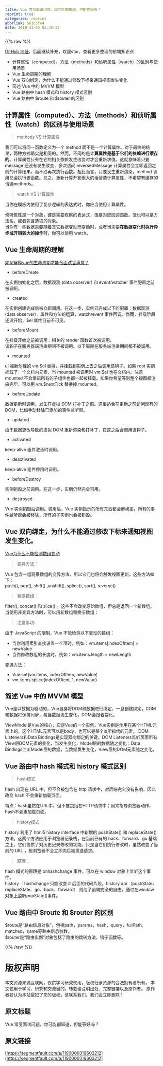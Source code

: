 ```yaml
---
title: Vue 常见面试问题，你可能都知道，但能答好吗？
reprint: true
categories: reprint
abbrlink: 5e1c3fe4
date: 2018-11-06 02:30:12
---
```


{{% raw %}}
<p><a href="https://github.com/tibaiwan/frontend-note/blob/master/Vue/Docs/Interview.md" rel="nofollow noreferrer" target="_blank">GitHub &#x5730;&#x5740;</a>&#xFF0C;&#x540E;&#x9762;&#x7EE7;&#x7EED;&#x8865;&#x5145;&#xFF0C;&#x6B22;&#x8FCE;star&#xFF0C;&#x67E5;&#x770B;&#x66F4;&#x591A;&#x6574;&#x7406;&#x7684;&#x524D;&#x7AEF;&#x77E5;&#x8BC6;&#x70B9;</p><ul><li>&#x8BA1;&#x7B97;&#x5C5E;&#x6027;&#xFF08;computed&#xFF09;&#x3001;&#x65B9;&#x6CD5;&#xFF08;methods&#xFF09;&#x548C;&#x4FA6;&#x542C;&#x5C5E;&#x6027;&#xFF08;watch&#xFF09;&#x7684;&#x533A;&#x522B;&#x4E0E;&#x4F7F;&#x7528;&#x573A;&#x666F;</li><li>Vue &#x751F;&#x547D;&#x5468;&#x671F;&#x7684;&#x7406;&#x89E3;</li><li>Vue &#x53CC;&#x5411;&#x7ED1;&#x5B9A;&#xFF0C;&#x4E3A;&#x4EC0;&#x4E48;&#x4E0D;&#x80FD;&#x901A;&#x8FC7;&#x4FEE;&#x6539;&#x4E0B;&#x6807;&#x6765;&#x901A;&#x77E5;&#x89C6;&#x56FE;&#x53D1;&#x751F;&#x53D8;&#x5316;</li><li>&#x7B80;&#x8FF0; Vue &#x4E2D;&#x7684; MVVM &#x6A21;&#x578B;</li><li>Vue &#x8DEF;&#x7531;&#x4E2D; hash &#x6A21;&#x5F0F;&#x548C; history &#x6A21;&#x5F0F;&#x533A;&#x522B;</li><li>Vue &#x8DEF;&#x7531;&#x4E2D; $route &#x548C; $router &#x7684;&#x533A;&#x522B;</li></ul><h2 id="articleHeader0">&#x8BA1;&#x7B97;&#x5C5E;&#x6027;&#xFF08;computed&#xFF09;&#x3001;&#x65B9;&#x6CD5;&#xFF08;methods&#xFF09;&#x548C;&#x4FA6;&#x542C;&#x5C5E;&#x6027;&#xFF08;watch&#xFF09;&#x7684;&#x533A;&#x522B;&#x4E0E;&#x4F7F;&#x7528;&#x573A;&#x666F;</h2><blockquote>methods VS &#x8BA1;&#x7B97;&#x5C5E;&#x6027;</blockquote><p>&#x6211;&#x4EEC;&#x53EF;&#x4EE5;&#x5C06;&#x540C;&#x4E00;&#x51FD;&#x6570;&#x5B9A;&#x4E49;&#x4E3A;&#x4E00;&#x4E2A; method &#x800C;&#x4E0D;&#x662F;&#x4E00;&#x4E2A;&#x8BA1;&#x7B97;&#x5C5E;&#x6027;&#x3002;&#x5BF9;&#x4E8E;&#x6700;&#x7EC8;&#x7684;&#x7ED3;&#x679C;&#xFF0C;&#x4E24;&#x79CD;&#x65B9;&#x5F0F;&#x786E;&#x5B9E;&#x662F;&#x76F8;&#x540C;&#x7684;&#x3002;&#x7136;&#x800C;&#xFF0C;&#x4E0D;&#x540C;&#x7684;&#x662F;<strong>&#x8BA1;&#x7B97;&#x5C5E;&#x6027;&#x662F;&#x57FA;&#x4E8E;&#x5B83;&#x4EEC;&#x7684;&#x4F9D;&#x8D56;&#x8FDB;&#x884C;&#x7F13;&#x5B58;&#x7684;</strong>&#x3002;&#x8BA1;&#x7B97;&#x5C5E;&#x6027;&#x53EA;&#x6709;&#x5728;&#x5B83;&#x7684;&#x76F8;&#x5173;&#x4F9D;&#x8D56;&#x53D1;&#x751F;&#x6539;&#x53D8;&#x65F6;&#x624D;&#x4F1A;&#x91CD;&#x65B0;&#x6C42;&#x503C;&#x3002;&#x8FD9;&#x5C31;&#x610F;&#x5473;&#x7740;&#x53EA;&#x8981; message &#x8FD8;&#x6CA1;&#x6709;&#x53D1;&#x751F;&#x6539;&#x53D8;&#xFF0C;&#x591A;&#x6B21;&#x8BBF;&#x95EE; reversedMessage &#x8BA1;&#x7B97;&#x5C5E;&#x6027;&#x4F1A;&#x7ACB;&#x5373;&#x8FD4;&#x56DE;&#x4E4B;&#x524D;&#x7684;&#x8BA1;&#x7B97;&#x7ED3;&#x679C;&#xFF0C;&#x800C;&#x4E0D;&#x5FC5;&#x518D;&#x6B21;&#x6267;&#x884C;&#x51FD;&#x6570;&#x3002;&#x76F8;&#x6BD4;&#x800C;&#x8A00;&#xFF0C;&#x53EA;&#x8981;&#x53D1;&#x751F;&#x91CD;&#x65B0;&#x6E32;&#x67D3;&#xFF0C;method &#x8C03;&#x7528;&#x603B;&#x4F1A;&#x6267;&#x884C;&#x8BE5;&#x51FD;&#x6570;&#x3002;&#x603B;&#x4E4B;&#xFF0C;&#x91CD;&#x65B0;&#x8BA1;&#x7B97;&#x5F00;&#x9500;&#x5F88;&#x5927;&#x7684;&#x8BDD;&#x8BF7;&#x9009;&#x8BA1;&#x7B97;&#x5C5E;&#x6027;&#xFF0C;&#x4E0D;&#x5E0C;&#x671B;&#x6709;&#x7F13;&#x5B58;&#x7684;&#x8BF7;&#x9009;methods&#x3002;</p><blockquote>watch VS &#x8BA1;&#x7B97;&#x5C5E;&#x6027;</blockquote><p>&#x5F53;&#x4F60;&#x5728;&#x6A21;&#x677F;&#x5185;&#x4F7F;&#x7528;&#x4E86;&#x590D;&#x6742;&#x903B;&#x8F91;&#x7684;&#x8868;&#x8FBE;&#x5F0F;&#x65F6;&#xFF0C;&#x4F60;&#x5E94;&#x5F53;&#x4F7F;&#x7528;&#x8BA1;&#x7B97;&#x5C5E;&#x6027;&#x3002;</p><p>&#x4FA6;&#x542C;&#x5C5E;&#x6027;&#x662F;&#x4E00;&#x4E2A;&#x5BF9;&#x8C61;&#xFF0C;&#x952E;&#x662F;&#x9700;&#x8981;&#x89C2;&#x5BDF;&#x7684;&#x8868;&#x8FBE;&#x5F0F;&#xFF0C;&#x503C;&#x662F;&#x5BF9;&#x5E94;&#x56DE;&#x8C03;&#x51FD;&#x6570;&#x3002;&#x503C;&#x4E5F;&#x53EF;&#x4EE5;&#x662F;&#x65B9;&#x6CD5;&#x540D;&#xFF0C;&#x6216;&#x8005;&#x5305;&#x542B;&#x9009;&#x9879;&#x7684;&#x5BF9;&#x8C61;&#x3002;<br>&#x5F53;&#x4F60;&#x6709;&#x4E00;&#x4E9B;&#x6570;&#x636E;&#x9700;&#x8981;&#x968F;&#x7740;&#x5176;&#x5B83;&#x6570;&#x636E;&#x53D8;&#x52A8;&#x800C;&#x53D8;&#x52A8;&#x65F6;&#xFF0C;&#x6216;&#x8005;&#x5F53;&#x9700;&#x8981;<strong>&#x5728;&#x6570;&#x636E;&#x53D8;&#x5316;&#x65F6;&#x6267;&#x884C;&#x5F02;&#x6B65;&#x6216;&#x5F00;&#x9500;&#x8F83;&#x5927;&#x7684;&#x64CD;&#x4F5C;&#x65F6;</strong>&#xFF0C;&#x4F60;&#x53EF;&#x4EE5;&#x4F7F;&#x7528; watch&#x3002;</p><h2 id="articleHeader1">Vue &#x751F;&#x547D;&#x5468;&#x671F;&#x7684;&#x7406;&#x89E3;</h2><p><a href="https://segmentfault.com/a/1190000014376915">&#x5982;&#x4F55;&#x89E3;&#x91CA;vue&#x7684;&#x751F;&#x547D;&#x5468;&#x671F;&#x624D;&#x80FD;&#x4EE4;&#x9762;&#x8BD5;&#x5B98;&#x6EE1;&#x610F;&#xFF1F;</a></p><ul><li>beforeCreate</li></ul><p>&#x5728;&#x5B9E;&#x4F8B;&#x521D;&#x59CB;&#x5316;&#x4E4B;&#x540E;&#xFF0C;&#x6570;&#x636E;&#x89C2;&#x6D4B; (data observer) &#x548C; event/watcher &#x4E8B;&#x4EF6;&#x914D;&#x7F6E;&#x4E4B;&#x524D;&#x88AB;&#x8C03;&#x7528;&#x3002;</p><ul><li>created</li></ul><p>&#x5728;&#x5B9E;&#x4F8B;&#x521B;&#x5EFA;&#x5B8C;&#x6210;&#x540E;&#x88AB;&#x7ACB;&#x5373;&#x8C03;&#x7528;&#x3002;&#x5728;&#x8FD9;&#x4E00;&#x6B65;&#xFF0C;&#x5B9E;&#x4F8B;&#x5DF2;&#x5B8C;&#x6210;&#x4EE5;&#x4E0B;&#x7684;&#x914D;&#x7F6E;&#xFF1A;&#x6570;&#x636E;&#x89C2;&#x6D4B; (data observer)&#xFF0C;&#x5C5E;&#x6027;&#x548C;&#x65B9;&#x6CD5;&#x7684;&#x8FD0;&#x7B97;&#xFF0C;watch/event &#x4E8B;&#x4EF6;&#x56DE;&#x8C03;&#x3002;&#x7136;&#x800C;&#xFF0C;&#x6302;&#x8F7D;&#x9636;&#x6BB5;&#x8FD8;&#x6CA1;&#x5F00;&#x59CB;&#xFF0C;$el &#x5C5E;&#x6027;&#x76EE;&#x524D;&#x4E0D;&#x53EF;&#x89C1;&#x3002;</p><ul><li>beforeMount</li></ul><p>&#x5728;&#x6302;&#x8F7D;&#x5F00;&#x59CB;&#x4E4B;&#x524D;&#x88AB;&#x8C03;&#x7528;&#xFF1A;&#x76F8;&#x5173;&#x7684; render &#x51FD;&#x6570;&#x9996;&#x6B21;&#x88AB;&#x8C03;&#x7528;&#x3002;<br>&#x8BE5;&#x94A9;&#x5B50;&#x5728;&#x670D;&#x52A1;&#x5668;&#x7AEF;&#x6E32;&#x67D3;&#x671F;&#x95F4;&#x4E0D;&#x88AB;&#x8C03;&#x7528;&#x3002;&#x4EE5;&#x4E0B;&#x5468;&#x671F;&#x5728;&#x670D;&#x52A1;&#x7AEF;&#x6E32;&#x67D3;&#x671F;&#x95F4;&#x90FD;&#x4E0D;&#x88AB;&#x8C03;&#x7528;&#x3002;</p><ul><li>mounted</li></ul><p>el &#x88AB;&#x65B0;&#x521B;&#x5EFA;&#x7684; vm.$el &#x66FF;&#x6362;&#xFF0C;&#x5E76;&#x6302;&#x8F7D;&#x5230;&#x5B9E;&#x4F8B;&#x4E0A;&#x53BB;&#x4E4B;&#x540E;&#x8C03;&#x7528;&#x8BE5;&#x94A9;&#x5B50;&#x3002;&#x5982;&#x679C; root &#x5B9E;&#x4F8B;&#x6302;&#x8F7D;&#x4E86;&#x4E00;&#x4E2A;&#x6587;&#x6863;&#x5185;&#x5143;&#x7D20;&#xFF0C;&#x5F53; mounted &#x88AB;&#x8C03;&#x7528;&#x65F6; vm.$el &#x4E5F;&#x5728;&#x6587;&#x6863;&#x5185;&#x3002;&#x6CE8;&#x610F; mounted &#x4E0D;&#x4F1A;&#x627F;&#x8BFA;&#x6240;&#x6709;&#x7684;&#x5B50;&#x7EC4;&#x4EF6;&#x4E5F;&#x90FD;&#x4E00;&#x8D77;&#x88AB;&#x6302;&#x8F7D;&#x3002;&#x5982;&#x679C;&#x4F60;&#x5E0C;&#x671B;&#x7B49;&#x5230;&#x6574;&#x4E2A;&#x89C6;&#x56FE;&#x90FD;&#x6E32;&#x67D3;&#x5B8C;&#x6BD5;&#xFF0C;&#x53EF;&#x4EE5;&#x7528; vm.$nextTick &#x66FF;&#x6362;&#x6389; mounted&#x3002;</p><ul><li>beforeUpdate</li></ul><p>&#x6570;&#x636E;&#x66F4;&#x65B0;&#x65F6;&#x8C03;&#x7528;&#xFF0C;&#x53D1;&#x751F;&#x5728;&#x865A;&#x62DF; DOM &#x6253;&#x8865;&#x4E01;&#x4E4B;&#x524D;&#x3002;&#x8FD9;&#x91CC;&#x9002;&#x5408;&#x5728;&#x66F4;&#x65B0;&#x4E4B;&#x524D;&#x8BBF;&#x95EE;&#x73B0;&#x6709;&#x7684; DOM&#xFF0C;&#x6BD4;&#x5982;&#x624B;&#x52A8;&#x79FB;&#x9664;&#x5DF2;&#x6DFB;&#x52A0;&#x7684;&#x4E8B;&#x4EF6;&#x76D1;&#x542C;&#x5668;&#x3002;</p><ul><li>updated</li></ul><p>&#x7531;&#x4E8E;&#x6570;&#x636E;&#x66F4;&#x6539;&#x5BFC;&#x81F4;&#x7684;&#x865A;&#x62DF; DOM &#x91CD;&#x65B0;&#x6E32;&#x67D3;&#x548C;&#x6253;&#x8865;&#x4E01;&#xFF0C;&#x5728;&#x8FD9;&#x4E4B;&#x540E;&#x4F1A;&#x8C03;&#x7528;&#x8BE5;&#x94A9;&#x5B50;&#x3002;</p><ul><li>activated</li></ul><p>keep-alive &#x7EC4;&#x4EF6;&#x6FC0;&#x6D3B;&#x65F6;&#x8C03;&#x7528;&#x3002;</p><ul><li>deactivated</li></ul><p>keep-alive &#x7EC4;&#x4EF6;&#x505C;&#x7528;&#x65F6;&#x8C03;&#x7528;&#x3002;</p><ul><li>beforeDestroy</li></ul><p>&#x5B9E;&#x4F8B;&#x9500;&#x6BC1;&#x4E4B;&#x524D;&#x8C03;&#x7528;&#x3002;&#x5728;&#x8FD9;&#x4E00;&#x6B65;&#xFF0C;&#x5B9E;&#x4F8B;&#x4ECD;&#x7136;&#x5B8C;&#x5168;&#x53EF;&#x7528;&#x3002;</p><ul><li>destroyed</li></ul><p>Vue &#x5B9E;&#x4F8B;&#x9500;&#x6BC1;&#x540E;&#x8C03;&#x7528;&#x3002;&#x8C03;&#x7528;&#x540E;&#xFF0C;Vue &#x5B9E;&#x4F8B;&#x6307;&#x793A;&#x7684;&#x6240;&#x6709;&#x4E1C;&#x897F;&#x90FD;&#x4F1A;&#x89E3;&#x7ED1;&#x5B9A;&#xFF0C;&#x6240;&#x6709;&#x7684;&#x4E8B;&#x4EF6;&#x76D1;&#x542C;&#x5668;&#x4F1A;&#x88AB;&#x79FB;&#x9664;&#xFF0C;&#x6240;&#x6709;&#x7684;&#x5B50;&#x5B9E;&#x4F8B;&#x4E5F;&#x4F1A;&#x88AB;&#x9500;&#x6BC1;&#x3002;</p><h2 id="articleHeader2">Vue &#x53CC;&#x5411;&#x7ED1;&#x5B9A;&#xFF0C;&#x4E3A;&#x4EC0;&#x4E48;&#x4E0D;&#x80FD;&#x901A;&#x8FC7;&#x4FEE;&#x6539;&#x4E0B;&#x6807;&#x6765;&#x901A;&#x77E5;&#x89C6;&#x56FE;&#x53D1;&#x751F;&#x53D8;&#x5316;&#x3002;</h2><p><a href="https://segmentfault.com/a/1190000015783546" target="_blank">Vue&#x4E3A;&#x4EC0;&#x4E48;&#x4E0D;&#x80FD;&#x68C0;&#x6D4B;&#x6570;&#x7EC4;&#x53D8;&#x52A8;</a></p><blockquote>&#x53D8;&#x5F02;&#x65B9;&#x6CD5;&#xFF1A;</blockquote><p>Vue &#x5305;&#x542B;&#x4E00;&#x7EC4;&#x89C2;&#x5BDF;&#x6570;&#x7EC4;&#x7684;&#x53D8;&#x5F02;&#x65B9;&#x6CD5;&#xFF0C;&#x6240;&#x4EE5;&#x5B83;&#x4EEC;&#x4E5F;&#x5C06;&#x4F1A;&#x89E6;&#x53D1;&#x89C6;&#x56FE;&#x66F4;&#x65B0;&#x3002;&#x8FD9;&#x4E9B;&#x65B9;&#x6CD5;&#x5982;&#x4E0B;&#xFF1A;<br>push(), pop(), shift() ,unshift(), splice(), sort(), reverse()</p><blockquote>&#x66FF;&#x6362;&#x6570;&#x7EC4;&#xFF1A;</blockquote><p>filter(), concat() &#x548C; slice() &#x3002;&#x8FD9;&#x4E9B;&#x4E0D;&#x4F1A;&#x6539;&#x53D8;&#x539F;&#x59CB;&#x6570;&#x7EC4;&#xFF0C;&#x4F46;&#x603B;&#x662F;&#x8FD4;&#x56DE;&#x4E00;&#x4E2A;&#x65B0;&#x6570;&#x7EC4;&#x3002;&#x5F53;&#x4F7F;&#x7528;&#x975E;&#x53D8;&#x5F02;&#x65B9;&#x6CD5;&#x65F6;&#xFF0C;&#x53EF;&#x4EE5;&#x7528;&#x65B0;&#x6570;&#x7EC4;&#x66FF;&#x6362;&#x65E7;&#x6570;&#x7EC4;&#xFF1A;</p><blockquote>&#x6CE8;&#x610F;&#x4E8B;&#x9879;:</blockquote><p>&#x7531;&#x4E8E; JavaScript &#x7684;&#x9650;&#x5236;&#xFF0C;Vue &#x4E0D;&#x80FD;&#x68C0;&#x6D4B;&#x4EE5;&#x4E0B;&#x53D8;&#x52A8;&#x7684;&#x6570;&#x7EC4;&#xFF1A;</p><ul><li>&#x5F53;&#x4F60;&#x5229;&#x7528;&#x7D22;&#x5F15;&#x76F4;&#x63A5;&#x8BBE;&#x7F6E;&#x4E00;&#x4E2A;&#x9879;&#x65F6;&#xFF0C;&#x4F8B;&#x5982;&#xFF1A;vm.items[indexOfItem] = newValue</li><li>&#x5F53;&#x4F60;&#x4FEE;&#x6539;&#x6570;&#x7EC4;&#x7684;&#x957F;&#x5EA6;&#x65F6;&#xFF0C;&#x4F8B;&#x5982;&#xFF1A;vm.items.length = newLength</li></ul><p>&#x53D8;&#x901A;&#x65B9;&#x6CD5;&#xFF1A;</p><ul><li>Vue.set(vm.items, indexOfItem, newValue)</li><li>vm.items.splice(indexOfItem, 1, newValue)</li></ul><h2 id="articleHeader3">&#x7B80;&#x8FF0; Vue &#x4E2D;&#x7684; MVVM &#x6A21;&#x578B;</h2><p>Vue&#x662F;&#x4EE5;&#x6570;&#x636E;&#x4E3A;&#x9A71;&#x52A8;&#x7684;&#xFF0C;Vue&#x81EA;&#x8EAB;&#x5C06;DOM&#x548C;&#x6570;&#x636E;&#x8FDB;&#x884C;&#x7ED1;&#x5B9A;&#xFF0C;&#x4E00;&#x65E6;&#x521B;&#x5EFA;&#x7ED1;&#x5B9A;&#xFF0C;DOM&#x548C;&#x6570;&#x636E;&#x5C06;&#x4FDD;&#x6301;&#x540C;&#x6B65;&#xFF0C;&#x6BCF;&#x5F53;&#x6570;&#x636E;&#x53D1;&#x751F;&#x53D8;&#x5316;&#xFF0C;DOM&#x4F1A;&#x8DDF;&#x7740;&#x53D8;&#x5316;&#x3002;</p><p>ViewModel&#x662F;Vue&#x7684;&#x6838;&#x5FC3;&#xFF0C;&#x5B83;&#x662F;Vue&#x7684;&#x4E00;&#x4E2A;&#x5B9E;&#x4F8B;&#x3002;Vue&#x5B9E;&#x4F8B;&#x662F;&#x4F5C;&#x7528;&#x5728;&#x67D0;&#x4E2A;HTML&#x5143;&#x7D20;&#x4E0A;&#x7684;&#xFF0C;&#x8FD9;&#x4E2A;HTML&#x5143;&#x7D20;&#x53EF;&#x4EE5;&#x662F;body&#xFF0C;&#x4E5F;&#x53EF;&#x4EE5;&#x662F;&#x67D0;&#x4E2A;id&#x6240;&#x6307;&#x4EE3;&#x7684;&#x5143;&#x7D20;&#x3002; DOM Listeners&#x548C;Data Bindings&#x662F;&#x5B9E;&#x73B0;&#x53CC;&#x5411;&#x7ED1;&#x5B9A;&#x7684;&#x5173;&#x952E;&#x3002;DOM Listeners&#x76D1;&#x542C;&#x9875;&#x9762;&#x6240;&#x6709;View&#x5C42;DOM&#x5143;&#x7D20;&#x7684;&#x53D8;&#x5316;&#xFF0C;&#x5F53;&#x53D1;&#x751F;&#x53D8;&#x5316;&#xFF0C;Model&#x5C42;&#x7684;&#x6570;&#x636E;&#x968F;&#x4E4B;&#x53D8;&#x5316;&#xFF1B;Data Bindings&#x76D1;&#x542C;Model&#x5C42;&#x7684;&#x6570;&#x636E;&#xFF0C;&#x5F53;&#x6570;&#x636E;&#x53D1;&#x751F;&#x53D8;&#x5316;&#xFF0C;View&#x5C42;&#x7684;DOM&#x5143;&#x7D20;&#x968F;&#x4E4B;&#x53D8;&#x5316;&#x3002;</p><h2 id="articleHeader4">Vue &#x8DEF;&#x7531;&#x4E2D; hash &#x6A21;&#x5F0F;&#x548C; history &#x6A21;&#x5F0F;&#x533A;&#x522B;</h2><blockquote>hash&#x6A21;&#x5F0F;</blockquote><p>hash &#x51FA;&#x73B0;&#x5728; URL &#x4E2D;&#xFF0C;&#x4F46;&#x4E0D;&#x4F1A;&#x88AB;&#x5305;&#x542B;&#x5728; http &#x8BF7;&#x6C42;&#x4E2D;&#xFF0C;&#x5BF9;&#x540E;&#x7AEF;&#x5B8C;&#x5168;&#x6CA1;&#x6709;&#x5F71;&#x54CD;&#xFF0C;&#x56E0;&#x6B64;&#x6539;&#x53D8; hash &#x4E0D;&#x4F1A;&#x91CD;&#x65B0;&#x52A0;&#x8F7D;&#x9875;&#x9762;&#x3002;</p><p>&#x7279;&#x70B9;&#xFF1A;hash&#x867D;&#x7136;&#x5728;URL&#x4E2D;&#xFF0C;&#x4F46;&#x4E0D;&#x88AB;&#x5305;&#x62EC;&#x5728;HTTP&#x8BF7;&#x6C42;&#x4E2D;&#xFF1B;&#x7528;&#x6765;&#x6307;&#x5BFC;&#x6D4F;&#x89C8;&#x5668;&#x52A8;&#x4F5C;&#xFF0C;hash&#x4E0D;&#x4F1A;&#x91CD;&#x52A0;&#x8F7D;&#x9875;&#x9762;&#x3002;</p><blockquote>history&#x6A21;&#x5F0F;</blockquote><p>history &#x5229;&#x7528;&#x4E86; html5 history interface &#x4E2D;&#x65B0;&#x589E;&#x7684; pushState() &#x548C; replaceState() &#x65B9;&#x6CD5;&#x3002;&#x8FD9;&#x4E24;&#x4E2A;&#x65B9;&#x6CD5;&#x5E94;&#x7528;&#x4E8E;&#x6D4F;&#x89C8;&#x5668;&#x8BB0;&#x5F55;&#x6808;&#xFF0C;&#x5728;&#x5F53;&#x524D;&#x5DF2;&#x6709;&#x7684; back&#x3001;forward&#x3001;go &#x57FA;&#x7840;&#x4E4B;&#x4E0A;&#xFF0C;&#x5B83;&#x4EEC;&#x63D0;&#x4F9B;&#x4E86;&#x5BF9;&#x5386;&#x53F2;&#x8BB0;&#x5F55;&#x4FEE;&#x6539;&#x7684;&#x529F;&#x80FD;&#x3002;&#x53EA;&#x662F;&#x5F53;&#x5B83;&#x4EEC;&#x6267;&#x884C;&#x4FEE;&#x6539;&#x65F6;&#xFF0C;&#x867D;&#x7136;&#x6539;&#x53D8;&#x4E86;&#x5F53;&#x524D;&#x7684; URL &#xFF0C;&#x4F46;&#x6D4F;&#x89C8;&#x5668;&#x4E0D;&#x4F1A;&#x7ACB;&#x5373;&#x5411;&#x540E;&#x7AEF;&#x53D1;&#x9001;&#x8BF7;&#x6C42;&#x3002;</p><blockquote>&#x539F;&#x7406;&#xFF1A;</blockquote><p>hash &#x6A21;&#x5F0F;&#x7684;&#x539F;&#x7406;&#x662F; onhashchange &#x4E8B;&#x4EF6;&#xFF0C;&#x53EF;&#x4EE5;&#x5728; window &#x5BF9;&#x8C61;&#x4E0A;&#x76D1;&#x542C;&#x8FD9;&#x4E2A;&#x4E8B;&#x4EF6;&#x3002;<br>history &#xFF1A;hashchange &#x53EA;&#x80FD;&#x6539;&#x53D8; # &#x540E;&#x9762;&#x7684;&#x4EE3;&#x7801;&#x7247;&#x6BB5;&#xFF0C;history api &#xFF08;pushState&#x3001;replaceState&#x3001;go&#x3001;back&#x3001;forward&#xFF09; &#x5219;&#x7ED9;&#x4E86;&#x524D;&#x7AEF;&#x5B8C;&#x5168;&#x7684;&#x81EA;&#x7531;&#xFF0C;&#x901A;&#x8FC7;&#x5728;window&#x5BF9;&#x8C61;&#x4E0A;&#x76D1;&#x542C;popState()&#x4E8B;&#x4EF6;&#x3002;</p><h2 id="articleHeader5">Vue &#x8DEF;&#x7531;&#x4E2D; $route &#x548C; $router &#x7684;&#x533A;&#x522B;</h2><p>$route&#x662F;&#x201C;&#x8DEF;&#x7531;&#x4FE1;&#x606F;&#x5BF9;&#x8C61;&#x201D;&#xFF0C;&#x5305;&#x62EC;path&#xFF0C;params&#xFF0C;hash&#xFF0C;query&#xFF0C;fullPath&#xFF0C;matched&#xFF0C;name&#x7B49;&#x8DEF;&#x7531;&#x4FE1;&#x606F;&#x53C2;&#x6570;&#x3002;<br>$router&#x662F;&#x201C;&#x8DEF;&#x7531;&#x5B9E;&#x4F8B;&#x201D;&#x5BF9;&#x8C61;&#x5305;&#x62EC;&#x4E86;&#x8DEF;&#x7531;&#x7684;&#x8DF3;&#x8F6C;&#x65B9;&#x6CD5;&#xFF0C;&#x94A9;&#x5B50;&#x51FD;&#x6570;&#x7B49;&#x3002;</p>
{{% /raw %}}

# 版权声明
本文资源来源互联网，仅供学习研究使用，版权归该资源的合法拥有者所有，
本文仅用于学习、研究和交流目的。转载请注明出处、完整链接以及原作者。
原作者若认为本站侵犯了您的版权，请联系我们，我们会立即删除！

## 原文标题
Vue 常见面试问题，你可能都知道，但能答好吗？

## 原文链接
[https://segmentfault.com/a/1190000016603212](https://segmentfault.com/a/1190000016603212)

